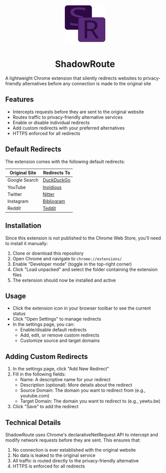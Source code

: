 <div align="center">
  <img src="src/icons/sr.svg" alt="ShadowRoute Logo" width="128" height="128">
  <h1>ShadowRoute</h1>
</div>

A lightweight Chrome extension that silently redirects websites to privacy-friendly alternatives before any connection is made to the original site

## Features

- Intercepts requests before they are sent to the original website
- Routes traffic to privacy-friendly alternative services
- Enable or disable individual redirects
- Add custom redirects with your preferred alternatives
- HTTPS enforced for all redirects

## Default Redirects

The extension comes with the following default redirects:

| Original Site | Redirects To |
|--------------|--------------|
| Google Search | [DuckDuckGo](https://duckduckgo.com) |
| YouTube | [Invidious](https://yewtu.be) |
| Twitter | [Nitter](https://nitter.net) |
| Instagram | [Bibliogram](https://bibliogram.art) |
| Reddit | [Teddit](https://redlib.catsarch.com) |

## Installation

Since this extension is not published to the Chrome Web Store, you'll need to install it manually:

1. Clone or download this repository
2. Open Chrome and navigate to `chrome://extensions/`
3. Enable "Developer mode" (toggle in the top-right corner)
4. Click "Load unpacked" and select the folder containing the extension files
5. The extension should now be installed and active

## Usage

- Click the extension icon in your browser toolbar to see the current status
- Click "Open Settings" to manage redirects
- In the settings page, you can:
  - Enable/disable default redirects
  - Add, edit, or remove custom redirects
  - Customize source and target domains

## Adding Custom Redirects

1. In the settings page, click "Add New Redirect"
2. Fill in the following fields:
   - Name: A descriptive name for your redirect
   - Description (optional): More details about the redirect
   - Source Domain: The domain you want to redirect from (e.g., youtube.com)
   - Target Domain: The domain you want to redirect to (e.g., yewtu.be)
3. Click "Save" to add the redirect

## Technical Details

ShadowRoute uses Chrome's declarativeNetRequest API to intercept and modify network requests before they are sent. This ensures that:

1. No connection is ever established with the original website
2. No data is leaked to the original service
3. All traffic is routed directly to the privacy-friendly alternative
4. HTTPS is enforced for all redirects
